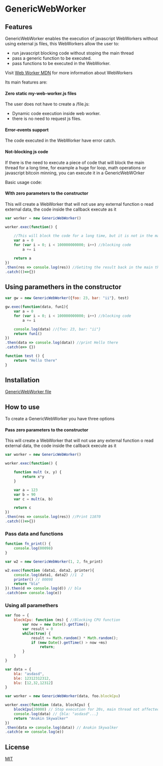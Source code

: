 
# GenericWebWorker

## Features

GenericWebWorker enables the execution of javascript WebWorkers without using external js files, this WebWorkers allow the user to:

- run javascript blocking code without stoping the main thread
- pass a generic function to be executed.
- pass functions to be executed in the WebWorker.

Visit [Web Worker MDN](https://developer.mozilla.org/en-US/docs/Web/API/Web_Workers_API) for more information about WebWorkers

Its main features are:

#### Zero static my-web-worker.js files

The user does not have to create a /file.js:
  - Dynamic code execution inside web worker.
  - there is no need to request js files.

#### Error-events support

The code executed in the WebWorker have error catch.

#### Not-blocking js code

If there is the need to execute a piece of code that will block the main thread for a long time, for example a huge for loop, math operations or javascript bitcoin minning, you can execute it in a GenericWebWOrker

Basic usage code:

#### WIth zero parameters to the constructor

This will create a WebWorker that will not use any external function o read external data, the code inside the callback execute as it

```js
var worker = new GenericWebWorker()

worker.exec(function() {
    
    //This will block the code for a long time, but it is not in the main thread, so the web page does not freeze.
    var a = 0
    for (var i = 0; i < 100000000000; i++) //blocking code
        a += i

    return a
})
.then(res => console.log(res)) //Getitng the result back in the main thread.
.catch(()=>{})

```

## Using paramethers in the constructor

```js
var gw = new GenericWebWorker({foo: 23, bar: "ii"}, test)

gw.exec(function(data, fun1){
    var a = 0
    for (var i = 0; i < 100000000000; i++) //blocking code
        a += i

    console.log(data) //{foo: 23, bar: "ii"}
	return fun1()
})
.then(data => console.log(data)) //print Hello there
.catch(e=> {})

function test () {
	return "Hello there"
}
```

## Installation

[GenericWebWorker file](genericWebWorker.js)

## How to use

To create a GenericWebWorker you have three options

#### Pass zero parameters to the constructor

This will create a WebWorker that will not use any external function o read external data, the code inside the callback execute as it

```js
var worker = new GenericWebWorker()

worker.exec(function() {

	function mult (x, y) {
		return x*y
	}

	var a = 123
	var b = 90
	var c = mult(a, b)

	return c
})
.then(res => console.log(res)) //Print 11070
.catch(()=>{})

```

### Pass data and functions


```js
function fn_print() {
    console.log(00098)
}

var w2 = new GenericWebWorker(1, 2, fn_print)

w2.exec(function (data1, data2, printer){
    console.log(data1, data2) //1  2
    printer() // 00098
    return "bla"
}).then(d => console.log(d)) // bla
.catch(e=> console.log(e))

```

### Using all paramethers


```js
var foo = {
    blockCpu: function (ms) { //Blocking CPU function 
        var now = new Date().getTime();
        var result = 0
        while(true) {
            result += Math.random() * Math.random();
            if (new Date().getTime() > now +ms)
                return;
        }   
    }
}

var data = {
    bla: "asdasd",
    ble: 12312312312,
    blu: [12,32,12312]
}

var worker = new GenericWebWorker(data, foo.blockCpu)

worker.exec(function (data, blockCpu) {
    blockCpu(20000) // Stop execution for 20s, main thread not affected
    console.log(data) // {bla: "asdasd"...}
    return "Anakin Skywalker"
})
.then(data => console.log(data)) // Anakin Skywalker
.catch(e => console.log(e))
```

## License

[MIT](LICENSE)